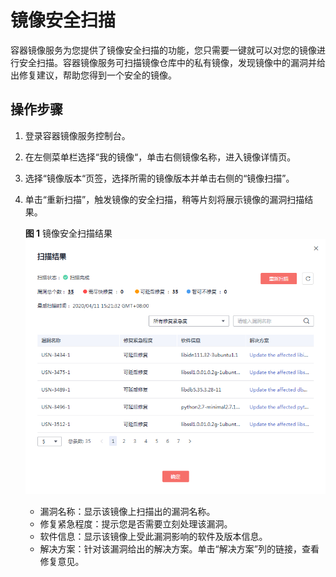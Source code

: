 # 镜像安全扫描<a name="swr_01_0042"></a>

容器镜像服务为您提供了镜像安全扫描的功能，您只需要一键就可以对您的镜像进行安全扫描。容器镜像服务可扫描镜像仓库中的私有镜像，发现镜像中的漏洞并给出修复建议，帮助您得到一个安全的镜像。

## 操作步骤<a name="section636961518497"></a>

1.  登录容器镜像服务控制台。
2.  在左侧菜单栏选择“我的镜像“，单击右侧镜像名称，进入镜像详情页。
3.  选择“镜像版本“页签，选择所需的镜像版本并单击右侧的“镜像扫描”。
4.  单击“重新扫描”，触发镜像的安全扫描，稍等片刻将展示镜像的漏洞扫描结果。

    **图 1**  镜像安全扫描结果<a name="fig9465152815912"></a>  
    ![](figures/镜像安全扫描结果.png "镜像安全扫描结果")

    -   漏洞名称：显示该镜像上扫描出的漏洞名称。
    -   修复紧急程度：提示您是否需要立刻处理该漏洞。
    -   软件信息：显示该镜像上受此漏洞影响的软件及版本信息。
    -   解决方案：针对该漏洞给出的解决方案。单击“解决方案”列的链接，查看修复意见。


